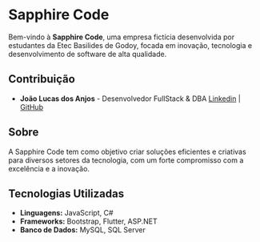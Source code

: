 # Sapphire Code

Bem-vindo à **Sapphire Code**, uma empresa fictícia desenvolvida por estudantes da Etec Basilides de Godoy, focada em inovação, tecnologia e desenvolvimento de software de alta qualidade.

## Contribuição
- **João Lucas dos Anjos** - Desenvolvedor FullStack & DBA [Linkedin](https://www.linkedin.com/in/joão-lucas-dos-anjos-pinto-362320320/) | [GitHub](https://github.com/joao-lucas04)

## Sobre

A Sapphire Code tem como objetivo criar soluções eficientes e criativas para diversos setores da tecnologia, com um forte compromisso com a excelência e a inovação.

## Tecnologias Utilizadas
- **Linguagens:** JavaScript, C#
- **Frameworks:** Bootstrap, Flutter, ASP.NET
- **Banco de Dados:** MySQL, SQL Server
